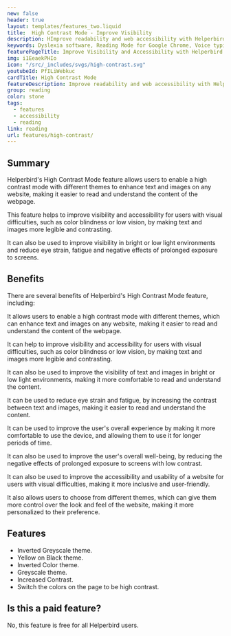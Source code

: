 ```yaml
---
new: false
header: true
layout: templates/features_two.liquid
title:  High Contrast Mode - Improve Visibility
description: HImprove readability and web accessibility with Helperbird's High Contrast Mode. Choose from a range of high-contrast color filters designed to make text more visible and your online experience more user-friendly.
keywords: Dyslexia software, Reading Mode for Google Chrome, Voice typing for Chrome, Text to speech for Chrome, text reader, Immersive Reader, dyslexia fonts, accessibility software, dyslexia software, Helperbird for Edge, Helperbird for Firefox, Helperbird for Chrome, Opendyslexic for Chrome, OpenDyslexic
featurePageTitle: Improve Visibility and Accessibility with Helperbird's High Contrast Mode
img: i1EeaekPHIo
icon: "/src/_includes/svgs/high-contrast.svg"
youtubeId: PfILiWebkuc
cardTitle: High Contrast Mode
featureDescription: Improve readability and web accessibility with Helperbird's High Contrast Mode. Choose from a range of high-contrast color filters designed to make text more visible and your online experience more user-friendly.
group: reading
color: stone
tags: 
  - features
  - accessibility
  - reading
link: reading
url: features/high-contrast/
---
```




## Summary

Helperbird's High Contrast Mode feature allows users to enable a high contrast mode with different themes to enhance text and images on any website, making it easier to read and understand the content of the webpage. 

This feature helps to improve visibility and accessibility for users with visual difficulties, such as color blindness or low vision, by making text and images more legible and contrasting.

It can also be used to improve visibility in bright or low light environments and reduce eye strain, fatigue and negative effects of prolonged exposure to screens.

##  Benefits

There are several benefits of Helperbird's High Contrast Mode feature, including:

It allows users to enable a high contrast mode with different themes, which can enhance text and images on any website, making it easier to read and understand the content of the webpage.

It can help to improve visibility and accessibility for users with visual difficulties, such as color blindness or low vision, by making text and images more legible and contrasting.

It can also be used to improve the visibility of text and images in bright or low light environments, making it more comfortable to read and understand the content.

It can be used to reduce eye strain and fatigue, by increasing the contrast between text and images, making it easier to read and understand the content.

It can be used to improve the user's overall experience by making it more comfortable to use the device, and allowing them to use it for longer periods of time.

It can also be used to improve the user's overall well-being, by reducing the negative effects of prolonged exposure to screens with low contrast.

It can also be used to improve the accessibility and usability of a website for users with visual difficulties, making it more inclusive and user-friendly.

It also allows users to choose from different themes, which can give them more control over the look and feel of the website, making it more personalized to their preference.


## Features

- Inverted Greyscale theme.
- Yellow on Black theme.
- Inverted Color theme.
- Greyscale theme.
- Increased Contrast.
- Switch the colors on the page to be high contrast.



## Is this a paid feature?

No, this feature is free for all Helperbird users.












